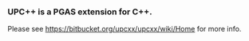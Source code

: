 ### UPC\+\+ is a PGAS extension for C\+\+. ###
Please see https://bitbucket.org/upcxx/upcxx/wiki/Home for more info.
